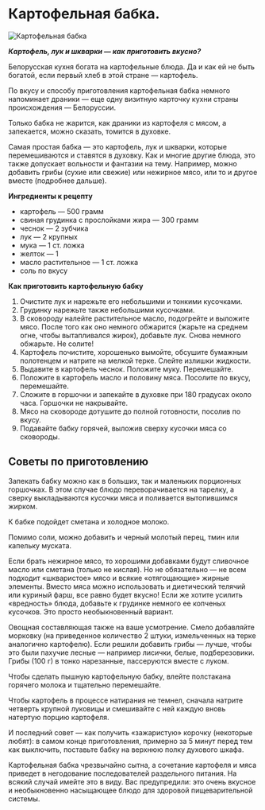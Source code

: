 # Картофельная бабка.

![Картофельная бабка](/images/Kulinar/Second/kartofel-baba.jpg 'Картофельная бабка')

_**Картофель, лук и шкварки — как приготовить вкусно?**_

Белорусская кухня богата на картофельные блюда. Да и как ей не быть богатой, если первый хлеб в этой стране — картофель.

По вкусу и способу приготовления картофельная бабка немного напоминает драники — еще одну визитную карточку кухни страны происхождения — Белоруссии.

Только бабка не жарится, как драники из картофеля с мясом, а запекается, можно сказать, томится в духовке.

Самая простая бабка — это картофель, лук и шкварки, которые перемешиваются и ставятся в духовку. Как и многие другие блюда, это также допускает вольности и фантазии на тему. Например, можно добавить грибы (сухие или свежие) или нежирное мясо, или то и другое вместе (подробнее дальше).

**Ингредиенты к рецепту**

- картофель — 500 грамм
- свиная грудинка с прослойками жира — 300 грамм
- чеснок — 2 зубчика
- лук — 2 крупных
- мука — 1 ст. ложка
- желток — 1
- масло растительное — 1 ст. ложка
- соль по вкусу

**Как приготовить картофельную бабку**

1. Очистите лук и нарежьте его небольшими и тонкими кусочками.
2. Грудинку нарежьте также небольшими кусочками.
3. В сковороду налейте растительное масло, подогрейте и выложите мясо. После того как оно немного обжарится (жарьте на среднем огне, чтобы вытапливался жирок), добавьте лук. Снова немного обжарьте. Не солите!
4. Картофель почистите, хорошенько вымойте, обсушите бумажным полотенцем и натрите на мелкой терке. Слейте излишки жидкости.
5. Выдавите в картофель чеснок. Положите муку. Перемешайте.
6. Положите в картофель масло и половину мяса. Посолите по вкусу, перемешайте.
7. Сложите в горшочки и запекайте в духовке при 180 градусах около часа. Горшочки не накрывайте.
8. Мясо на сковороде дотушите до полной готовности, посолив по вкусу.
9. Подавайте бабку горячей, выложив сверху кусочки мяса со сковороды.

## Советы по приготовлению

Запекать бабку можно как в больших, так и маленьких порционных горшочках. В этом случае блюдо переворачивается на тарелку, а сверху выкладываются кусочки мяса и поливается вытопившимся жирком.

К бабке подойдет сметана и холодное молоко.

Помимо соли, можно добавить и черный молотый перец, тмин или капельку муската.

Если брать нежирное мясо, то хорошими добавками будут сливочное масло или сметана (только не кислая). Но не обязательно — не всем подходит «шкваристое» мясо и всякие «отягощающие» жирные элементы. Вместо мяса можно использовать и диетический телячий или куриный фарш, все равно будет вкусно! Если же хотите усилить «вредность» блюда, добавьте к грудинке немного ее копченых кусочков. Это просто необыкновенный вариант.

Овощная составляющая также на ваше усмотрение. Смело добавляйте морковку (на приведенное количество 2 штуки, измельченных на терке аналогично картофелю). Если решили добавить грибы — лучше, чтобы это были пахучие лесные — например лисички, белые, подберезовики. Грибы (100 г) в тонко нарезанные, пассеруются вместе с луком.

Чтобы сделать пышную картофельную бабку, влейте полстакана горячего молока и тщательно перемешайте.

Чтобы картофель в процессе натирания не темнел, сначала натрите четверть крупной луковицы и смешивайте с ней каждую вновь натертую порцию картофеля.

И последний совет — как получить «зажаристую» корочку (некоторые любят): в самом конце приготовления, примерно за 5 минут перед тем как выключить, поставьте бабку на верхнюю полку духового шкафа.

Картофельная бабка чрезвычайно сытна, а сочетание картофеля и мяса приведет в негодование последователей раздельного питания. На всякий случай имейте это в виду. Вас предупредили:  это очень вкусное и необыкновенно насыщающее блюдо для здоровой пищеварительной системы.
